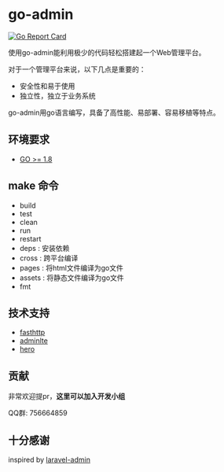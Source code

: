 # go-admin

[![Go Report Card](https://goreportcard.com/badge/github.com/chenhg5/go-admin)](https://goreportcard.com/report/github.com/chenhg5/go-admin)

使用go-admin能利用极少的代码轻松搭建起一个Web管理平台。 

对于一个管理平台来说，以下几点是重要的：

- 安全性和易于使用
- 独立性，独立于业务系统

go-admin用go语言编写，具备了高性能、易部署、容易移植等特点。

## 环境要求

- [GO >= 1.8](https://github.com/Unknwon/the-way-to-go_ZH_CN/blob/master/eBook/directory.md)

## make 命令

- build
- test
- clean
- run
- restart
- deps : 安装依赖
- cross : 跨平台编译
- pages : 将html文件编译为go文件
- assets : 将静态文件编译为go文件
- fmt

## 技术支持

- [fasthttp](https://github.com/valyala/fasthttp)
- [adminlte](https://adminlte.io/themes/AdminLTE/index2.html)
- [hero](https://github.com/shiyanhui/hero)

## 贡献

非常欢迎提pr，<strong>这里可以加入开发小组</strong>

QQ群: 756664859

## 十分感谢

inspired by [laravel-admin](https://github.com/z-song/laravel-admin)